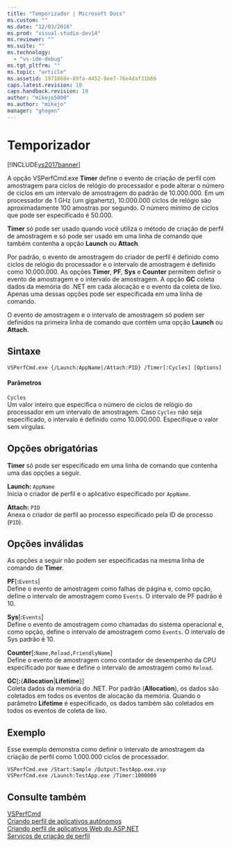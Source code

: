 ```yaml
---
title: "Temporizador | Microsoft Docs"
ms.custom: ""
ms.date: "12/03/2016"
ms.prod: "visual-studio-dev14"
ms.reviewer: ""
ms.suite: ""
ms.technology: 
  - "vs-ide-debug"
ms.tgt_pltfrm: ""
ms.topic: "article"
ms.assetid: 1971868e-89fa-4452-8ee7-76e4daf31b66
caps.latest.revision: 10
caps.handback.revision: 10
author: "mikejo5000"
ms.author: "mikejo"
manager: "ghogen"
---
```

# Temporizador
[!INCLUDE[vs2017banner](../code-quality/includes/vs2017banner.md)]

A opção VSPerfCmd.exe **Timer** define o evento de criação de perfil com amostragem para ciclos de relógio do processador e pode alterar o número de ciclos em um intervalo de amostragem do padrão de 10.000.000.  Em um processador de 1 GHz \(um gigahertz\), 10.000.000 ciclos de relógio são aproximadamente 100 amostras por segundo.  O número mínimo de ciclos que pode ser especificado é 50.000.  
  
 **Timer** só pode ser usado quando você utiliza o método de criação de perfil de amostragem e só pode ser usado em uma linha de comando que também contenha a opção **Launch** ou **Attach**.  
  
 Por padrão, o evento de amostragem do criador de perfil é definido como ciclos de relógio do processador e o intervalo de amostragem é definido como 10.000.000.  As opções **Timer**, **PF**, **Sys** e **Counter** permitem definir o evento de amostragem e o intervalo de amostragem.  A opção **GC** coleta dados da memória do .NET em cada alocação e o evento da coleta de lixo.  Apenas uma dessas opções pode ser especificada em uma linha de comando.  
  
 O evento de amostragem e o intervalo de amostragem só podem ser definidos na primeira linha de comando que contém uma opção **Launch** ou **Attach**.  
  
## Sintaxe  
  
```  
VSPerfCmd.exe {/Launch:AppName|/Attach:PID} /Timer[:Cycles] [Options]  
```  
  
#### Parâmetros  
 `Cycles`  
 Um valor inteiro que especifica o número de ciclos de relógio do processador em um intervalo de amostragem.  Caso `Cycles` não seja especificado, o intervalo é definido como 10.000.000.  Especifique o valor sem vírgulas.  
  
## Opções obrigatórias  
 **Timer** só pode ser especificado em uma linha de comando que contenha uma das opções a seguir.  
  
 **Launch:** `AppName`  
 Inicia o criador de perfil e o aplicativo especificado por `AppName`.  
  
 **Attach:** `PID`  
 Anexa o criador de perfil ao processo especificado pela ID de processo \(`PID`\).  
  
## Opções inválidas  
 As opções a seguir não podem ser especificadas na mesma linha de comando de **Timer**.  
  
 **PF**\[**:**`Events`\]  
 Define o evento de amostragem como falhas de página e, como opção, define o intervalo de amostragem como `Events`.  O intervalo de PF padrão é 10.  
  
 **Sys**\[**:**`Events`\]  
 Define o evento de amostragem como chamadas do sistema operacional e, como opção, define o intervalo de amostragem como `Events`.  O intervalo de Sys padrão é 10.  
  
 **Counter**\[**:**`Name,Reload,FriendlyName`\]  
 Define o evento de amostragem como contador de desempenho da CPU especificado por `Name` e define o intervalo de amostragem como `Reload`.  
  
 **GC**\[**:**{**Allocation**&#124;**Lifetime**}\]  
 Coleta dados da memória do .NET.  Por padrão \(**Allocation**\), os dados são coletados em todos os eventos de alocação da memória.  Quando o parâmetro **Lifetime** é especificado, os dados também são coletados em todos os eventos de coleta de lixo.  
  
## Exemplo  
 Esse exemplo demonstra como definir o intervalo de amostragem da criação de perfil como 1.000.000 ciclos de processador.  
  
```  
VSPerfCmd.exe /Start:Sample /Output:TestApp.exe.vsp  
VSPerfCmd.exe /Launch:TestApp.exe /Timer:1000000  
```  
  
## Consulte também  
 [VSPerfCmd](../profiling/vsperfcmd.md)   
 [Criando perfil de aplicativos autônomos](../profiling/command-line-profiling-of-stand-alone-applications.md)   
 [Criando perfil de aplicativos Web do ASP.NET](../profiling/command-line-profiling-of-aspnet-web-applications.md)   
 [Serviços de criação de perfil](../profiling/command-line-profiling-of-services.md)
